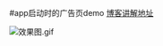 
#app启动时的广告页demo
[博客讲解地址](http://www.jianshu.com/p/ffa65292abf2)

![效果图.gif](http://upload-images.jianshu.io/upload_images/1070332-6709e24d9e5987b0.gif?imageMogr2/auto-orient/strip)



